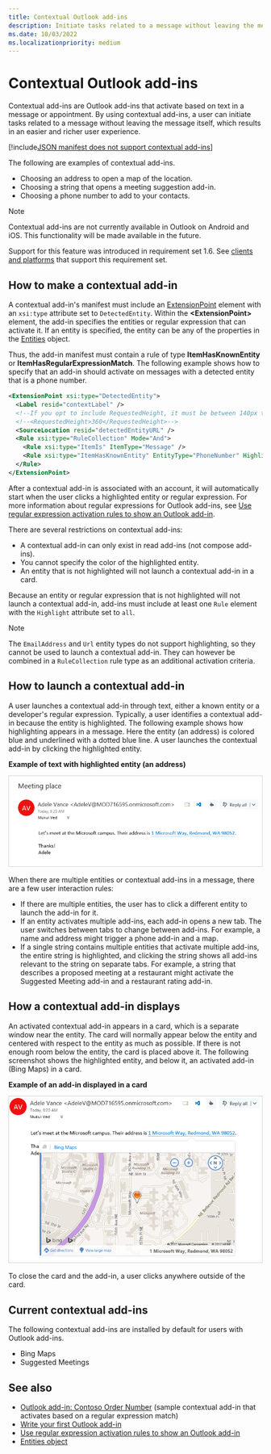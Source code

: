 ```yaml
---
title: Contextual Outlook add-ins
description: Initiate tasks related to a message without leaving the message itself to result in an easier and richer user experience.
ms.date: 10/03/2022
ms.localizationpriority: medium
---
```


# Contextual Outlook add-ins

Contextual add-ins are Outlook add-ins that activate based on text in a message or appointment. By using contextual add-ins, a user can initiate tasks related to a message without leaving the message itself, which results in an easier and richer user experience.

[!include[JSON manifest does not support contextual add-ins](../includes/json-manifest-outlook-contextual-not-supported.md)]

The following are examples of contextual add-ins.

- Choosing an address to open a map of the location.
- Choosing a string that opens a meeting suggestion add-in.
- Choosing a phone number to add to your contacts.


> [!NOTE]
> Contextual add-ins are not currently available in Outlook on Android and iOS. This functionality will be made available in the future.
>
> Support for this feature was introduced in requirement set 1.6. See [clients and platforms](/javascript/api/requirement-sets/outlook/outlook-api-requirement-sets#requirement-sets-supported-by-exchange-servers-and-outlook-clients) that support this requirement set.

## How to make a contextual add-in

A contextual add-in's manifest must include an [ExtensionPoint](/javascript/api/manifest/extensionpoint#detectedentity) element with an `xsi:type` attribute set to `DetectedEntity`. Within the **\<ExtensionPoint\>** element, the add-in specifies the entities or regular expression that can activate it. If an entity is specified, the entity can be any of the properties in the [Entities](/javascript/api/outlook/office.entities) object.

Thus, the add-in manifest must contain a rule of type **ItemHasKnownEntity** or **ItemHasRegularExpressionMatch**. The following example shows how to specify that an add-in should activate on messages with a detected entity that is a phone number.

```XML
<ExtensionPoint xsi:type="DetectedEntity">
  <Label resid="contextLabel" />
  <!--If you opt to include RequestedHeight, it must be between 140px to 450px, inclusive.-->
  <!--<RequestedHeight>360</RequestedHeight>-->
  <SourceLocation resid="detectedEntityURL" />
  <Rule xsi:type="RuleCollection" Mode="And">
    <Rule xsi:type="ItemIs" ItemType="Message" />
    <Rule xsi:type="ItemHasKnownEntity" EntityType="PhoneNumber" Highlight="all" />
  </Rule>
</ExtensionPoint>
```

After a contextual add-in is associated with an account, it will automatically start when the user clicks a highlighted entity or regular expression. For more information about regular expressions for Outlook add-ins, see [Use regular expression activation rules to show an Outlook add-in](use-regular-expressions-to-show-an-outlook-add-in.md).

There are several restrictions on contextual add-ins:

- A contextual add-in can only exist in read add-ins (not compose add-ins).
- You cannot specify the color of the highlighted entity.
- An entity that is not highlighted will not launch a contextual add-in in a card.

Because an entity or regular expression that is not highlighted will not launch a contextual add-in, add-ins must include at least one `Rule` element with the `Highlight` attribute set to `all`.

> [!NOTE]
> The `EmailAddress` and `Url` entity types do not support highlighting, so they cannot be used to launch a contextual add-in. They can however be combined in a `RuleCollection` rule type as an additional activation criteria.

## How to launch a contextual add-in

A user launches a contextual add-in through text, either a known entity or a developer's regular expression. Typically, a user identifies a contextual add-in because the entity is highlighted. The following example shows how highlighting appears in a message. Here the entity (an address) is colored blue and underlined with a dotted blue line. A user launches the contextual add-in by clicking the highlighted entity. 

**Example of text with highlighted entity (an address)**

![Shows the highlighted entity within an email.](../images/outlook-detected-entity-highlight.png)
    
When there are multiple entities or contextual add-ins in a message, there are a few user interaction rules:

- If there are multiple entities, the user has to click a different entity to launch the add-in for it.
- If an entity activates multiple add-ins, each add-in opens a new tab. The user switches between tabs to change between add-ins. For example, a name and address might trigger a phone add-in and a map.
- If a single string contains multiple entities that activate multiple add-ins, the entire string is highlighted, and clicking the string shows all add-ins relevant to the string on separate tabs. For example, a string that describes a proposed meeting at a restaurant might activate the Suggested Meeting add-in and a restaurant rating add-in.

## How a contextual add-in displays

An activated contextual add-in appears in a card, which is a separate window near the entity. The card will normally appear below the entity and centered with respect to the entity as much as possible. If there is not enough room below the entity, the card is placed above it. The following screenshot shows the highlighted entity, and below it, an activated add-in (Bing Maps) in a card.

**Example of an add-in displayed in a card**

![Shows a contextual app in a card.](../images/outlook-detected-entity-card.png)

To close the card and the add-in, a user clicks anywhere outside of the card.

## Current contextual add-ins

The following contextual add-ins are installed by default for users with Outlook add-ins.

- Bing Maps
- Suggested Meetings

## See also

- [Outlook add-in: Contoso Order Number](https://github.com/OfficeDev/Outlook-Add-In-Contextual-Regex) (sample contextual add-in that activates based on a regular expression match)
- [Write your first Outlook add-in](../quickstarts/outlook-quickstart.md)
- [Use regular expression activation rules to show an Outlook add-in](use-regular-expressions-to-show-an-outlook-add-in.md)
- [Entities object](/javascript/api/outlook/office.entities)
